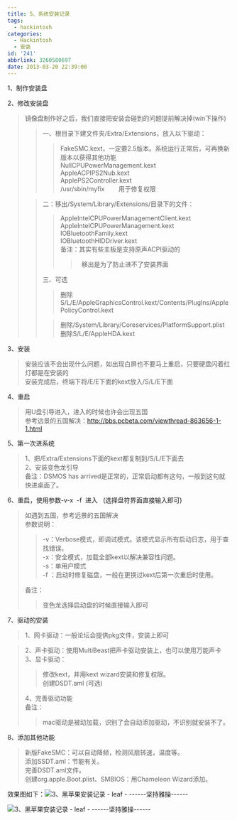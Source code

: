 ```yaml
---
title: 5、系统安装记录
tags:
  - hackintosh
categories:
  - Hackintosh
  - 安装
id: '241'
abbrlink: 3260580697
date: 2013-03-20 22:39:00
---
```


1、制作安装盘  
  
2、修改安装盘  

> 镜像盘制作好之后，我们直接把安装会碰到的问题提前解决掉(win下操作)  
> 
> > 一、根目录下建文件夹/Extra/Extensions，放入以下驱动：  
> > 
> > > FakeSMC.kext，一定要2.5版本。系统运行正常后，可再换新版本以获得其他功能  
> > > NullCPUPowerManagement.kext  
> > > AppleACPIPS2Nub.kext  
> > > ApplePS2Controller.kext  
> > > /usr/sbin/myfix        用于修复权限  
> 
> > 二：移出/System/Library/Extensions/目录下的文件：  
> > 
> > > AppleIntelCPUPowerManagementClient.kext  
> > > AppleIntelCPUPowerManagement.kext  
> > > IOBluetoothFamily.kext  
> > > IOBluetoothHIDDriver.kext  
> > > 备注：其实有些主板是支持原声ACPI驱动的  
> > > 
> > > >   移出是为了防止进不了安装界面  
> > 
> > 三、可选  
> > 
> > > 删除S/L/E/AppleGraphicsControl.kext/Contents/PlugIns/ApplePolicyControl.kext  
> > 
> > > 删除/System/Library/Coreservices/PlatformSupport.plist  
> > > 删除S/L/E/AppleHDA.kext  
> > 
> >   

3、安装  

> 安装应该不会出现什么问题，如出现白屏也不要马上重启，只要硬盘闪着红灯都是在安装的  
> 安装完成后，终端下将/E/E下面的kext放入/S/L/E下面  
>   

4、重启  

> 用U盘引导进入，进入的时候也许会出现五国  
> 参考远景的五国解决：http://bbs.pcbeta.com/viewthread-863656-1-1.html  

  
5、第一次进系统  

> 1、把/Extra/Extensions下面的kext都复制到/S/L/E下面去  
> 2、安装变色龙引导  
> 备注：DSMOS has arrived是正常的，正常启动都有这句，一般到这句就快进桌面了。  
>   

6、重启，使用参数-v-x  -f  进入   (选择盘符界面直接输入即可)  

> 如遇到五国，参考远景的五国解决  
> 参数说明：  
> 
> > \-v：Verbose模式，即调试模式。该模式显示所有启动日志，用于查找错误。  
> > \-x：安全模式，加载全部kext以解决兼容性问题。  
> > \-s：单用户模式  
> > \-f ：启动时修复磁盘，一般在更换过kext后第一次重启时使用。  
> 
> 备注：  
> 
> > 变色龙选择启动盘的时候直接输入即可  
> 
>   

7、驱动的安装  

> 1、网卡驱动：一般论坛会提供pkg文件，安装上即可

> 2、声卡驱动：使用MultiBeast把声卡驱动安装上，也可以使用万能声卡  
> 3、显卡驱动：  
> 
> > 修改kext，并用kext wizard安装和修复权限。  
> > 创建DSDT.aml (可选)  
> 
> 4、完善驱动功能  
> 备注：  
> 
> > mac驱动是被动加载，识别了会自动添加驱动，不识别就安装不了。  
> 
>   

8、添加其他功能

> 新版FakeSMC：可以自动降频，检测风扇转速，温度等。  
> 添加SSDT.aml：节能有关。  
> 完善DSDT.aml文件。  
> 创建org.apple.Boot.plist、SMBIOS：用Chameleon Wizard添加。

  

效果图如下：![3、黑苹果安装记录 - leaf - ------坚持雅操------](http://img0.ph.126.net/sIfZQDOR10BlGEZpyJHAFQ==/6598234149471041607.jpg "5、系统安装记录 - leaf - ------坚持雅操------")

  

![3、黑苹果安装记录 - leaf - ------坚持雅操------](http://img0.ph.126.net/NarArQbQtjLg3DNoK5n2VQ==/6598285826517552612.jpg "5、系统安装记录 - leaf - ------坚持雅操------")